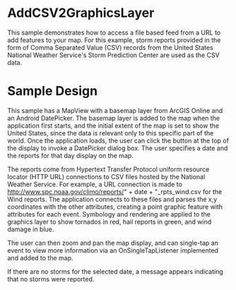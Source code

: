 # AddCSV2GraphicsLayer
This sample demonstrates how to access a file based feed from a URL to add features to your map. For this example, storm reports provided in the form of Comma Separated Value (CSV) records from the United States National Weather Service's Storm Prediction Center are used as the CSV data.

# Sample Design 
This sample has a MapView with a basemap layer from ArcGIS Online and an Android DatePicker. The basemap layer is added to the map when the application first starts, and the initial extent of the map is set to show the United States, since the data is relevant only to this specific part of the world. Once the application loads, the user can click the button at the top of the display to invoke a DatePicker dialog box. The user specifies a date and the reports for that day display on the map.

The reports come from Hypertext Transfer Protocol uniform resource locator (HTTP URL) connections to CSV files hosted by the National Weather Service. For example, a URL connection is made to http://www.spc.noaa.gov/climo/reports/" + date + "_rpts_wind.csv for the Wind reports. The application connects to these files and parses the x,y coordinates with the other attributes, creating a point graphic feature with attributes for each event. Symbology and rendering are applied to the graphics layer to show tornados in red, hail reports in green, and wind damage in blue.

The user can then zoom and pan the map display, and can single-tap an event to view more information via an OnSingleTapListener implemented and added to the map.

If there are no storms for the selected date, a message appears indicating that no storms were reported.